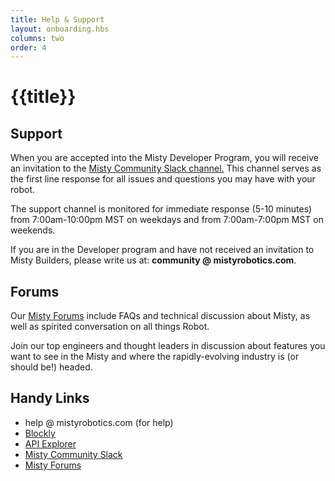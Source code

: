 ```yaml
---
title: Help & Support
layout: onboarding.hbs
columns: two
order: 4
---
```


# {{title}}

## Support

When you are accepted into the Misty Developer Program, you will receive an invitation to the [Misty Community Slack channel.](http://misty-community.slack.com) This channel serves as the first line response for all issues and questions you may have with your robot.

The support channel is monitored for immediate response (5-10 minutes) from 7:00am-10:00pm MST on weekdays and from 7:00am-7:00pm MST on weekends.

If you are in the Developer program and have not received an invitation to Misty Builders, please write us at: **community @ mistyrobotics.com**.

## Forums

Our [Misty Forums](http://forums.mistyrobotics.com/) include FAQs and technical discussion about Misty, as well as spirited conversation on all things Robot.

Join our top engineers and thought leaders in discussion about features you want to see in the Misty and where the rapidly-evolving industry is (or should be!) headed.

## Handy Links

* help @ mistyrobotics.com (for help)
* [Blockly](https://s3.amazonaws.com/docs.mistyrobotics.io/assets/files/Blockly.zip)
* [API Explorer](https://s3.amazonaws.com/docs.mistyrobotics.io/assets/files/Misty.API.zip)
* [Misty Community Slack](http://misty-community.slack.com)
* [Misty Forums](http://forums.mistyrobotics.com/)
